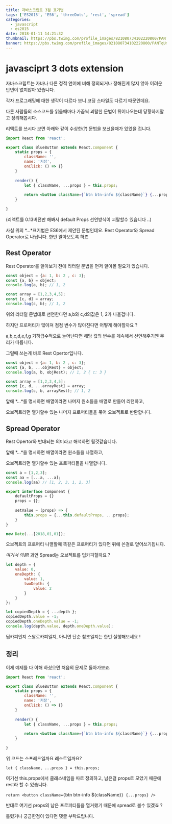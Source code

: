 ```yaml
---
title: 자바스크립트 3점 표기법
tags: ['ES2015', 'ES6', 'threeDots', 'rest', 'spread']
categories:
  - javascript
  - es2015
date: 2018-01-11 14:21:32
thumbnail: https://pbs.twimg.com/profile_images/821080734102220800/PANTqUmu.jpg
banner: https://pbs.twimg.com/profile_images/821080734102220800/PANTqUmu.jpg
---
```


# javasciprt 3 dots extension

자바스크립트는 자바나 다른 정적 언어에 비해 정의되거나 정해진게 많지 않아 어려운 반면이 없지않아 있습니다. 

각자 프로그래밍에 대한 생각이 다르다 보니 코딩 스타일도 다르기 때문인데요.

다른 사람들의 소스코드를 읽을때마다 가끔씩 괴랄한 문법이 튀어나오는데 당황하지말고 정리해봅시다.

리액트를 쓰시다 보면 아래와 같이 수상한(?) 문법을 보셨을때가 있었을 겁니다.
```jsx harmony
import React from 'react';

export class BlueButton extends React.component {
	static props = {
		className: '',
		name: '저장',
		onClick: () => {}
	}
	
	render() {
		let { className, ...props } = this.props;
		
		return <button className={`btn btn-info ${className}`} {...props} />		
	}
	
}
```

(리액트를 0.13버전만 해봐서 default Props 선언방식이 괴랄할수 있습니다 ..)

사실 위의 *...*표기법은 ES6에서 제안된 문법인데요. Rest Operator와 Spread Operator로 나뉩니다. 한번 알아보도록 하죠

 
## Rest Operator

Rest Operator를 알아보기 전에 리터럴 문법을 먼저 알아볼 필요가 있습니다.

```js
const object = {a: 1, b: 2 , c: 3};
const {a, b} = object;
console.log(a, b); // 1, 2

const array = [1,2,3,4,5];
const [c, d] = array;
console.log(c, b); // 1, 2
```

위의 리터럴 문법대로 선언한다면 a,b와 c,d의값은 1, 2가 나올겁니다. 

하지만 프로퍼티가 많아져 점점 변수가 많아진다면 어떻게 해야할까요 ?

a,b,c,d,e,f,g 기하급수적으로 늘어난다면 해당 값의 변수를 계속해서 선언해주기엔 무리가 따릅니다.

그럴때 쓰는게 바로 Rest Opertor입니다.

```js
const object = {a: 1, b: 2 , c: 3};
const {a, b, ...objRest} = object;
console.log(a, b, objRest); // 1, 2 { c: 3 }

const array = [1,2,3,4,5];
const [c, d, ...arrayRest] = array;
console.log(c, b, arrayRest); // 1, 2
```

앞에 *...*를 명시하면 배열이라면 나머지 원소들을 배열로 만들어 리턴하고,

오브젝트라면 열거할수 있는 나머지 프로퍼티들을 묶어 오브젝트로 반환합니다.

## Spread Operator

Rest Opertor와 반대되는 의미라고 해석하면 될것같습니다.

앞에 *...*을 명시하면 배열이라면 원소들을 나열하고, 

오브젝트라면 열거할수 있는 프로퍼티들을 나열합니다.

```js
const a = [1,2,3];
const aa = [...a, ...a];
console.log(aa) // [1, 2, 3, 1, 2, 3]
```

```js
export interface Component {
	defaultProps = {}
    props = {};
    
    setValue = (props) => {
    	this.props = {...this.defaultProps, ...props};
    }	
}
```

```js
new Date(...[2018,01,01]);
```
오브젝트의 프로퍼티 나열할때 똑같은 프로퍼티가 있다면 뒤에 쓴걸로 덮어쓰기됩니다.

*여기서 의문!*
과연 Spread는 오브젝트를 딥카피할까요 ?

```js
let depth = {
	value: 0,
	oneDepth: {
		value: 1,
		twoDepth: {
        	value: 2
		}
	}	
};

let copiedDepth = { ...depth };
copiedDepth.value = -1;
copiedDepth.oneDepth.value = -1;
console.log(depth.value, depth.oneDepth.value);
```
딥카피인지 스왈로카피일지, 아니면 단순 참조일지는 한번 실행해보세요 !


## 정리
이제 예제를 다 이해 하셨으면 처음의 문제로 돌아가보죠.

```jsx harmony
import React from 'react';

export class BlueButton extends React.component {
	static props = {
		className: '',
		name: '저장',
		onClick: () => {}
	}
	
	render() {
		let { className, ...props } = this.props;
		
		return <button className={`btn btn-info ${className}`} {...props} />		
	}
	
}
```
위 코드는 스프레드일까요 레스트일까요? 

`let { className, ...props } = this.props;` 

여기선 this.props에서 클래스네임을 따로 정의하고, 남은걸 props로 모았기 때문에 rest라 할 수 있습니다.

`return <button className={`btn btn-info ${className}`} {...props} />`

반대로 여기선 props의 남은 프로퍼티들을 열거했기 때문에 spread로 볼수 있겠죠 ?

틀렸거나 궁금한점이 있다면 댓글 부탁드립니다.